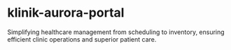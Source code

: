 # klinik-aurora-portal
Simplifying healthcare management from scheduling to inventory, ensuring efficient clinic operations and superior patient care.
